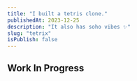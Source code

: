 ```yaml
---
title: "I built a tetris clone."
publishedAt: 2023-12-25
description: "It also has soho vibes ✨"
slug: "tetrix"
isPublish: false
---
```


## Work In Progress
